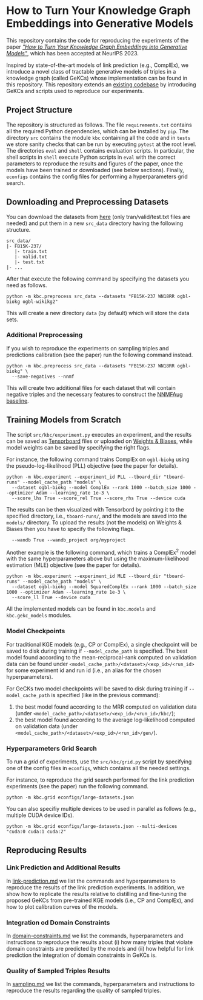 # How to Turn Your Knowledge Graph Embeddings into Generative Models

This repository contains the code for reproducing the experiments of the paper
[_"How to Turn Your Knowledge Graph Embeddings into Generative Models"_](https://openreview.net/forum?id=RSGNGiB1q4), which has been accepted at NeurIPS 2023.

Inspired by state-of-the-art models of link prediction (e.g., ComplEx),
we introduce a novel class of tractable generative models of triples in a knowledge graph (called GeKCs)
whose implementation can be found in this repository.
This repository extends an [existing codebase](https://github.com/facebookresearch/ssl-relation-prediction)
by introducing GeKCs and scripts used to reproduce our experiments.

## Project Structure

The repository is structured as follows.
The file ```requirements.txt``` contains all the required Python dependencies, which can be installed by ```pip```.
The directory ```src``` contains the module ```kbc``` containing all the code and in ```tests```
we store sanity checks that can be run by executing ```pytest``` at the root level.
The directories ```eval``` and ```shell``` contains evaluation scripts.
In particular, the shell scripts in ```shell``` execute Python scripts in ```eval``` with the correct parameters to
reproduce the results and figures of the paper, once the models have been trained or downloaded (see below sections).
Finally, ```econfigs``` contains the config files for performing a hyperparameters grid search.

## Downloading and Preprocessing Datasets

You can download the datasets from [here](https://github.com/villmow/datasets_knowledge_embedding)
(only tran/valid/test.txt files are needed) and put them in a new ```src_data``` directory
having the following structure.
```
src_data/
|- FB15K-237/
   |- train.txt
   |- valid.txt
   |- test.txt
|- ...
```

After that execute the following command by specifying the datasets you need as follows.
```shell
python -m kbc.preprocess src_data --datasets "FB15K-237 WN18RR ogbl-biokg ogbl-wikikg2"
```
This will create a new directory ```data``` (by default) which will store the data sets.

### Additional Preprocessing

If you wish to reproduce the experiments on sampling triples and predictions calibration (see the paper)
run the following command instead.
```shell
python -m kbc.preprocess src_data --datasets "FB15K-237 WN18RR ogbl-biokg" \
  --save-negatives --nnmf
```
This will create two additional files for each dataset that will contain negative triples
and the necessary features to construct the [NNMFAug baseline](https://arxiv.org/abs/2110.13205). 

## Training Models from Scratch

The script ```src/kbc/experiment.py``` executes an experiment,
and the results can be saved as [Tensorboard](https://pytorch.org/docs/stable/tensorboard.html) files
or uploaded on [Weights & Biases](https://wandb.ai/site),
while model weights can be saved by specifying the right flags.

For instance, the following command trains ComplEx on ```ogbl-biokg```
using the pseudo-log-likelihood (PLL) objective (see the paper for details).
```shell
python -m kbc.experiment --experiment_id PLL --tboard_dir "tboard-runs" --model_cache_path "models" \
  --dataset ogbl-biokg --model ComplEx --rank 1000 --batch_size 1000 --optimizer Adam --learning_rate 1e-3 \
  --score_lhs True --score_rel True --score_rhs True --device cuda
```
The results can be then visualized with Tensorbord by pointing it to the specified directory, i.e., ```tboard-runs/```,
and the models are saved into the ```models/``` directory.
To upload the results (not the models) on Weights & Biases then you have to specify the following flags.
```
  --wandb True --wandb_project org/myproject
```

Another example is the following command, which trains a ComplEx<sup>2</sup> model with the same hyperparameters above
but using the maximum-likelihood estimation (MLE) objective (see the paper for details).
```shell
python -m kbc.experiment --experiment_id MLE --tboard_dir "tboard-runs" --model_cache_path "models" \
  --dataset ogbl-biokg --model SquaredComplEx --rank 1000 --batch_size 1000 --optimizer Adam --learning_rate 1e-3 \
  --score_ll True --device cuda
```
All the implemented models can be found in ```kbc.models``` and ```kbc.gekc_models``` modules.

### Model Checkpoints

For traditional KGE models (e.g., CP or ComplEx), a single checkpoint will be saved to disk during training
if ```--model_cache_path``` is specified.
The best model found according to the mean-reciprocal-rank computed on validation data
can be found under ```<model_cache_path>/<dataset>/<exp_id>/<run_id>```
for some experiment id and run id (i.e., an alias for the chosen hyperparameters).

For GeCKs two model checkpoints will be saved to disk during training
if ```--model_cache_path``` is specified (like in the previous command):
1. the best model found according to the MRR computed on validation data
   (under ```<model_cache_path>/<dataset>/<exp_id>/<run_id>/kbc/```);
2. the best model found according to the average log-likelihood computed on validation data
   (under ```<model_cache_path>/<dataset>/<exp_id>/<run_id>/gen/```).

### Hyperparameters Grid Search

To run a _grid_ of experiments, use the ```src/kbc/grid.py``` script
by specifying one of the config files in ```econfigs```, which contains all the needed settings.

For instance, to reproduce the grid search performed for the link prediction experiments (see the paper)
run the following command.
```shell
python -m kbc.grid econfigs/large-datasets.json
```
You can also specifiy multiple devices to be used in parallel as follows (e.g., multiple CUDA device IDs).
```shell
python -m kbc.grid econfigs/large-datasets.json --multi-devices "cuda:0 cuda:1 cuda:2"
```

## Reproducing Results

### Link Prediction and Additional Results

In [link-prediction.md](docs/link-prediction.md) we list the commands and hyperparameters to
reproduce the results of the link prediction experiments.
In addition, we show how to replicate the results relative to distilling and fine-tuning the proposed GeKCs
from pre-trained KGE models (i.e., CP and ComplEx), and how to plot calibration curves of the models.

### Integration od Domain Constraints

In [domain-constraints.md](docs/domain-constraints.md) we list the commands, hyperparameters and instructions to
reproduce the results about (i) how many triples that violate domain constraints are predicted by the models
and (ii) how helpful for link prediction the integration of domain constraints in GeKCs is. 

### Quality of Sampled Triples Results

In [sampling.md](docs/sampling.md) we list the commands, hyperparameters and instructions to
reproduce the results regarding the quality of sampled triples.

